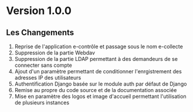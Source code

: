 # Version 1.0.0

## Les Changements

1. Reprise de l'application e-contrôle et passage sous le nom e-collecte
2. Suppression de la partie Webdav
3. Suppression de la partie LDAP permettant à des demandeurs de se connecter sans compte
4. Ajout d'un paramètre permettant de conditionner l'enrgistrement des adresses IP des utilisateurs
5. Authentification Django basée sur le module auth par défaut de Django
6. Remise au propre du code source et de la documentation associée
7. Mise en paramètre des logos et image d'accueil permettant l'utilisation de plusieurs instances
